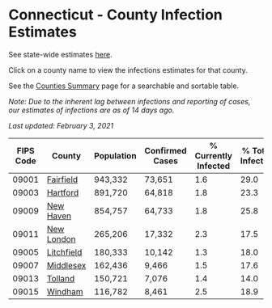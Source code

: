 # Connecticut - County Infection Estimates

See state-wide estimates [here](/infections/us-ct).

Click on a county name to view the infections estimates for that county.

See the [Counties Summary](/infections/summary-counties) page for a searchable and sortable table.

*Note: Due to the inherent lag between infections and reporting of cases, our estimates of infections are as of 14 days ago.*

*Last updated: February 3, 2021*

|   FIPS Code |                   County |   Population |   Confirmed Cases |   % Currently Infected |   % Total Infected |
|-------------|--------------------------|--------------|-------------------|------------------------|--------------------|
|       09001 |   [Fairfield](fairfield) |      943,332 |            73,651 |                    1.6 |               29.0 |
|       09003 |     [Hartford](hartford) |      891,720 |            64,818 |                    1.8 |               23.3 |
|       09009 |   [New Haven](new-haven) |      854,757 |            64,733 |                    1.8 |               25.8 |
|       09011 | [New London](new-london) |      265,206 |            17,332 |                    2.3 |               17.5 |
|       09005 | [Litchfield](litchfield) |      180,333 |            10,142 |                    1.3 |               18.0 |
|       09007 |   [Middlesex](middlesex) |      162,436 |             9,466 |                    1.5 |               17.6 |
|       09013 |       [Tolland](tolland) |      150,721 |             7,076 |                    1.4 |               14.0 |
|       09015 |       [Windham](windham) |      116,782 |             8,461 |                    2.5 |               18.9 |